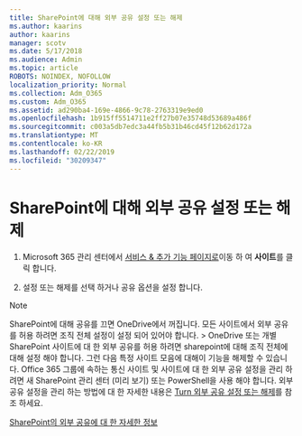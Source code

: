 ```yaml
---
title: SharePoint에 대해 외부 공유 설정 또는 해제
ms.author: kaarins
author: kaarins
manager: scotv
ms.date: 5/17/2018
ms.audience: Admin
ms.topic: article
ROBOTS: NOINDEX, NOFOLLOW
localization_priority: Normal
ms.collection: Adm_O365
ms.custom: Adm_O365
ms.assetid: ad290ba4-169e-4866-9c78-2763319e9ed0
ms.openlocfilehash: 1b915ff5514711e2ff27b07e35748d53689a486f
ms.sourcegitcommit: c003a5db7edc3a44fb5b31b46cd45f12b62d172a
ms.translationtype: MT
ms.contentlocale: ko-KR
ms.lasthandoff: 02/22/2019
ms.locfileid: "30209347"
---
```

# <a name="turn-external-sharing-on-or-off-for-sharepoint"></a>SharePoint에 대해 외부 공유 설정 또는 해제

1. Microsoft 365 관리 센터에서 [서비스 &amp; 추가 기능 페이지로](https://portal.office.com/adminportal/home#/Settings/ServicesAndAddIns)이동 하 여 **사이트**를 클릭 합니다.
    
2. 설정 또는 해제를 선택 하거나 공유 옵션을 설정 합니다.
    
> [!NOTE]
> SharePoint에 대해 공유를 끄면 OneDrive에서 꺼집니다. 모든 사이트에서 외부 공유를 허용 하려면 조직 전체 설정이 설정 되어 있어야 합니다. > OneDrive 또는 개별 SharePoint 사이트에 대 한 외부 공유를 허용 하려면 sharepoint에 대해 조직 전체에 대해 설정 해야 합니다. 그런 다음 특정 사이트 모음에 대해이 기능을 해제할 수 있습니다. Office 365 그룹에 속하는 통신 사이트 및 사이트에 대 한 외부 공유 설정을 관리 하려면 새 SharePoint 관리 센터 (미리 보기) 또는 PowerShell을 사용 해야 합니다. 외부 공유 설정을 관리 하는 방법에 대 한 자세한 내용은 [Turn 외부 공유 설정 또는 해제](https://go.microsoft.com/fwlink/?linkid=866426)를 참조 하세요. 
  
[SharePoint의 외부 공유에 대 한 자세한 정보](https://go.microsoft.com/fwlink/?linkid=734908)
  

